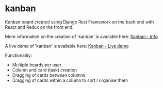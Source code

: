 # kanban
Kanban board created using Django Rest Framework on the back end with React and Redux on the front end.

More information on the creation of 'kanban' is available here: [Kanban - Info](https://www.grokmycode.com/portfolio/kanban)

A live demo of 'kanban' is available here: [Kanban - Live demo](https://kanban.grokmycode.com)

Functionality:

* Multiple boards per user
* Column and card (task) creation
* Dragging of cards between columns
* Dragging of cards within a column to sort / organise them

